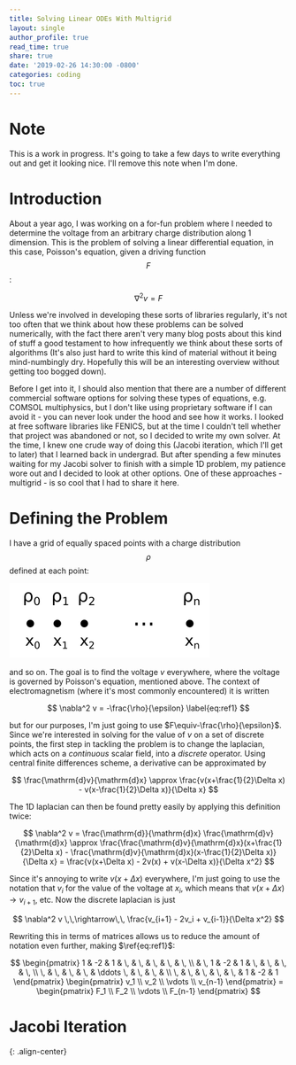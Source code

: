 ```yaml
---
title: Solving Linear ODEs With Multigrid
layout: single
author_profile: true
read_time: true
share: true
date: '2019-02-26 14:30:00 -0800'
categories: coding
toc: true
---
```


# Note

This is a work in progress. It's going to take a few days to write everything out and get it looking nice. I'll remove this note when I'm done.

# Introduction

About a year ago, I was working on a for-fun problem where I needed to determine the voltage from an arbitrary charge distribution along 1 dimension. This is the problem of solving a linear differential equation, in this case, Poisson's equation, given a driving function $$F$$:

$$
\nabla^2 v = F\label{eq:one}
$$

Unless we're involved in developing these sorts of libraries regularly, it's not too often that we think about how these problems can be solved numerically, with the fact there aren't very many blog posts about this kind of stuff a good testament to how infrequently we think about these sorts of algorithms (It's also just hard to write this kind of material without it being mind-numbingly dry. Hopefully this will be an interesting overview without getting too bogged down).

Before I get into it, I should also mention that there are a number of different commercial software options for solving these types of equations, e.g. COMSOL multiphysics, but I don't like using proprietary software if I can avoid it - you can never look under the hood and see how it works. I looked at free software libraries like FENICS, but at the time I couldn't tell whether that project was abandoned or not, so I decided to write my own solver. At the time, I knew one crude way of doing this (Jacobi iteration, which I'll get to later) that I learned back in undergrad. But after spending a few minutes waiting for my Jacobi solver to finish with a simple 1D problem, my patience wore out and I decided to look at other options. One of these approaches - multigrid - is so cool that I had to share it here.

# Defining the Problem

I have a grid of equally spaced points with a charge distribution $$\rho$$ defined at each point:

![problem_layout]

and so on. The goal is to find the voltage $v$ everywhere, where the voltage is governed by Poisson's equation, mentioned above. The context of electromagnetism (where it's most commonly encountered) it is written

$$
\nabla^2 v = -\frac{\rho}{\epsilon}
\label{eq:ref1}
$$

but for our purposes, I'm just going to use $F\equiv-\frac{\rho}{\epsilon}$. Since we're interested in solving for the value of $v$ on a set of discrete points, the first step in tackling the problem is to change the laplacian, which acts on a _continuous_ scalar field, into a _discrete_ operator. Using central finite differences scheme, a derivative can be approximated by

$$
\frac{\mathrm{d}v}{\mathrm{d}x} \approx \frac{v(x+\frac{1}{2}\Delta x) - v(x-\frac{1}{2}\Delta x)}{\Delta x}
$$

The 1D laplacian can then be found pretty easily by applying this definition twice:

$$
\nabla^2 v = \frac{\mathrm{d}}{\mathrm{d}x} \frac{\mathrm{d}v}{\mathrm{d}x} \approx \frac{\frac{\mathrm{d}v}{\mathrm{d}x}(x+\frac{1}{2}\Delta x) - \frac{\mathrm{d}v}{\mathrm{d}x}(x-\frac{1}{2}\Delta x)}{\Delta x} = \frac{v(x+\Delta x) - 2v(x) + v(x-\Delta x)}{\Delta x^2}
$$

Since it's annoying to write $v(x+\Delta x)$ everywhere, I'm just going to use the notation that $v_i$ for the value of the voltage at $x_i$, which means that $v(x+\Delta x) \rightarrow v_{i+1}$, etc. Now the discrete laplacian is just

$$
\nabla^2 v \,\,\rightarrow\,\, \frac{v_{i+1} - 2v_i + v_{i-1}}{\Delta x^2}
$$

Rewriting this in terms of matrices allows us to reduce the amount of notation even further, making $\ref{eq:ref1}$:

$$
\begin{pmatrix} 1 & -2 & 1 & \, & \, & \, & \, & \, \\ & \, 1 & -2 & 1 & \, & \, & \, & \, \\ \, & \, & \, & \, & \ddots \, & \, & \, & \\ \, & \, & \, & \, & \, & 1 & -2 & 1 \end{pmatrix}
\begin{pmatrix} v_1 \\ v_2 \\ \vdots \\ v_{n-1} \end{pmatrix}
= \begin{pmatrix} F_1 \\ F_2 \\ \vdots \\ F_{n-1} \end{pmatrix}
$$


# Jacobi Iteration

[problem_layout]: /assets/images/multigrid/problem_layout.png
{: .align-center}